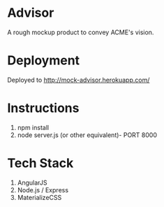 # Advisor  
A rough mockup product to convey ACME's vision.  

# Deployment  
Deployed to http://mock-advisor.herokuapp.com/  

# Instructions  
1) npm install  
2) node server.js (or other equivalent)- PORT 8000  

# Tech Stack  
1) AngularJS  
2) Node.js / Express  
3) MaterializeCSS  